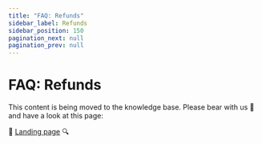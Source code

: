 ```yaml
---
title: "FAQ: Refunds"
sidebar_label: Refunds
sidebar_position: 150
pagination_next: null
pagination_prev: null
---
```


# FAQ: Refunds


This content is being moved to the knowledge base. Please bear with us 🐻 and have a look at this page:

🔎 [Landing page](../knowledge-base/refund.md) 🔍
